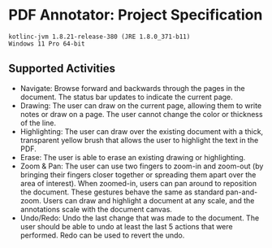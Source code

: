 # PDF Annotator: Project Specification

```
kotlinc-jvm 1.8.21-release-380 (JRE 1.8.0_371-b11)
Windows 11 Pro 64-bit
```

## Supported Activities
- Navigate: Browse forward and backwards through the pages in the document. The status bar updates to indicate the current page.
- Drawing: The user can draw on the current page, allowing them to write notes or draw on a page. The user cannot change the color or thickness of the line.
- Highlighting: The user can draw over the existing document with a thick, transparent yellow brush that allows the user to highlight the text in the PDF.
- Erase: The user is able to erase an existing drawing or highlighting.
- Zoom & Pan: The user can use two fingers to zoom-in and zoom-out (by bringing their fingers closer together or spreading
them apart over the area of interest). When zoomed-in, users can pan around to reposition the document. These gestures behave the same as standard pan-and-zoom. Users can draw and highlight a document at any scale, and the annotations scale with the document canvas.
- Undo/Redo: Undo the last change that was made to the document. The user should be able to undo at least the last 5 actions that were performed. Redo can be used to revert the undo.
